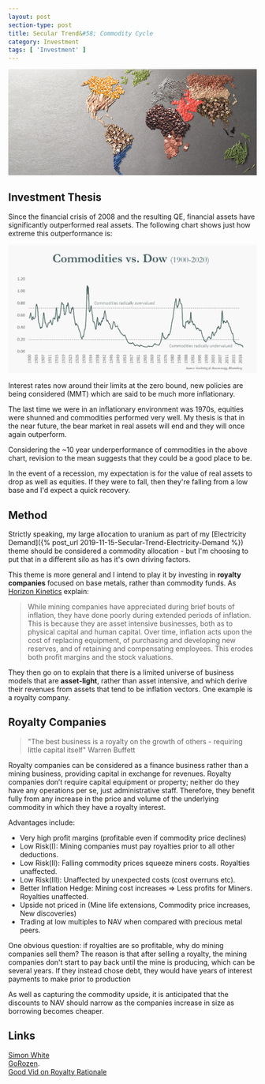 ```yaml
---
layout: post
section-type: post
title: Secular Trend&#58; Commodity Cycle
category: Investment
tags: [ 'Investment' ]
---
```


<img style="border: 0;" src="/img/2019/20191128_header.jpg" />

## Investment Thesis

Since the financial crisis of 2008 and the resulting QE, financial assets have significantly 
outperformed real assets.  The following chart shows just how extreme this outperformance is:

<img style="border: 0;" src="/img/2019/20191128_DowCommodityRatio.jpg" />

Interest rates now around their limits at the zero bound, new policies are being considered 
(MMT) which are said to be much more inflationary.  

The last time we were in an inflationary environment was 1970s, equities were shunned
and commodities performed very well.  My thesis is that in the near future, the bear
market  in real assets will end and they will once again outperform.

Considering the ~10 year underperformance of commodities in the above chart, revision
to the mean suggests that they could be a good place to be.

In the event of a recession, my expectation is for the value of real assets to drop as well as
equities.  If they were to fall, then they're falling from a low base and I'd expect a quick 
recovery.


## Method

Strictly speaking, my large allocation to uranium as part of my [Electricity Demand]({% post_url 2019-11-15-Secular-Trend-Electricity-Demand %}) 
theme should be considered a commodity allocation - but I'm choosing to put that in a different 
silo as has it's own driving factors.

This theme is more general and I intend to play it by investing in **royalty companies** focused on 
base metals, rather than commodity funds.  As [Horizon Kinetics](https://horizonkinetics.com/app/uploads/Q4-2020-Review_Final_Approved.pdf) explain:

>While mining companies have appreciated during brief bouts of inflation, they have done poorly during extended 
>periods of inflation. This is because they are asset intensive businesses, both as to physical capital and human 
>capital. Over time, inflation acts upon the cost of replacing equipment, of purchasing and developing new 
>reserves, and of retaining and compensating employees.  This erodes both profit margins and the stock valuations.  

They then go on to explain that there is a limited universe of business models that are **asset-light**, rather than asset 
intensive, and which derive their revenues from assets that tend to be inflation vectors.
One example is a royalty company.


## Royalty Companies

>"The best business is a royalty on the growth of others  - requiring little capital itself" Warren Buffett

Royalty companies can be considered as a finance business rather than a mining business, providing 
capital in exchange for revenues.  Royalty companies don’t require capital equipment or property; neither do 
they have any operations per se, just administrative staff. Therefore, they benefit fully from any increase 
in the price and volume of the underlying commodity in which they have a royalty interest. 

Advantages include: 

- Very high profit margins (profitable even if commodity price declines)
- Low Risk(I): Mining companies must pay royalties prior to all other deductions.
- Low Risk(II): Falling commodity prices squeeze miners costs.  Royalties unaffected.
- Low Risk(III): Unaffected by unexpected costs (cost overruns etc).
- Better Inflation Hedge: Mining cost increases => Less profits for Miners.  Royalties unaffected. 
- Upside not priced in (Mine life extensions, Commodity price increases, New discoveries)
- Trading at low multiples to NAV when compared with precious metal peers.

One obvious question: if royalties are so profitable, why do mining companies sell them?
The reason is that after selling a royalty, the mining companies don't start to pay back until the mine is
producing, which can be several years.  If they instead chose debt, they would have years of interest payments 
to make prior to production


As well as capturing the commodity upside, it is anticipated that the discounts to NAV should narrow as 
the companies increase in size as borrowing becomes cheaper.




## Links

[Simon White](https://www.youtube.com/watch?v=7IeplCGRQ0g)  
[GoRozen]( http://blog.gorozen.com/blog/what-catalyst-will-finally-kill-the-commodities-bear-market).  
[Good Vid on Royalty Rationale](https://www.youtube.com/watch?v=4mRnsXpqtKE)  


